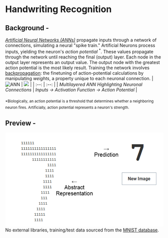 # Handwriting Recognition
## Background -
[*Artificial Neural Networks (ANNs)*](https://en.wikipedia.org/wiki/Artificial_neural_network) propagate inputs through a network of connections, simulating a neural "spike train." Artificial Neurons process inputs, yielding the neuron's *action potential* <sup>*</sup>. These values propagate through the network until reaching the final (output) layer. Each node in the output layer represents an output value. The output node with the greatest action potential is the most likely result. Training the network involves [backpropagation](https://en.wikipedia.org/wiki/Backpropagation): the finetuning of action-potential calculations by manipulating *weights*, a property unique to each neuronal connection.
| ![ANN](https://user-images.githubusercontent.com/84862652/169749701-0825f004-4fd5-4156-a959-05ba0d51f5ea.png) | <img src="https://user-images.githubusercontent.com/84862652/169749817-0761a8e3-f1dc-428a-8767-6a2cf77e7e27.png" height="320"></img> |
| :--: | :--: |
| *Multilayered ANN Highlighting Neuronal Connections* | *Inputs → Activation Function → Action Potential* |

<sub>*Biologically, an action potential is a threshold that determines whether a neighboring neuron fires. Artificially, action potential represents a neuron's strength.</sub>
## Preview -
![GUI](./PREVIEW.PNG "GUI preview")
<br>
No external libraries, training/test data sourced from the [MNIST database](http://yann.lecun.com/exdb/mnist/).
